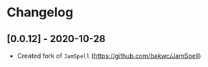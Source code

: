 # Changelog

## [0.0.12] - 2020-10-28

- Created fork of `JamSpell` (https://github.com/bakwc/JamSpell) 
